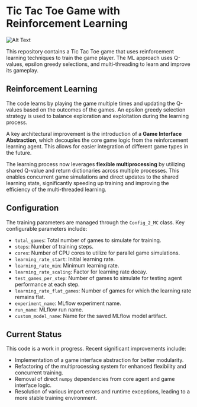 # Tic Tac Toe Game with Reinforcement Learning


![Alt Text](https://i.makeagif.com/media/4-24-2016/N2q-9R.gif)

This repository contains a Tic Tac Toe game that uses reinforcement learning techniques to train the game player. The ML approach uses Q-values, epsilon greedy selections, and multi-threading to learn and improve its gameplay.

## Reinforcement Learning

The code learns by playing the game multiple times and updating the Q-values based on the outcomes of the games. An epsilon greedy selection strategy is used to balance exploration and exploitation during the learning process.

A key architectural improvement is the introduction of a **Game Interface Abstraction**, which decouples the core game logic from the reinforcement learning agent. This allows for easier integration of different game types in the future.

The learning process now leverages **flexible multiprocessing** by utilizing shared Q-value and return dictionaries across multiple processes. This enables concurrent game simulations and direct updates to the shared learning state, significantly speeding up training and improving the efficiency of the multi-threaded learning.

## Configuration

The training parameters are managed through the `Config_2_MC` class. Key configurable parameters include:
- `total_games`: Total number of games to simulate for training.
- `steps`: Number of training steps.
- `cores`: Number of CPU cores to utilize for parallel game simulations.
- `learning_rate_start`: Initial learning rate.
- `learning_rate_min`: Minimum learning rate.
- `learning_rate_scaling`: Factor for learning rate decay.
- `test_games_per_step`: Number of games to simulate for testing agent performance at each step.
- `learning_rate_flat_games`: Number of games for which the learning rate remains flat.
- `experiment_name`: MLflow experiment name.
- `run_name`: MLflow run name.
- `custom_model_name`: Name for the saved MLflow model artifact.

## Current Status

This code is a work in progress. Recent significant improvements include:
- Implementation of a game interface abstraction for better modularity.
- Refactoring of the multiprocessing system for enhanced flexibility and concurrent training.
- Removal of direct `numpy` dependencies from core agent and game interface logic.
- Resolution of various import errors and runtime exceptions, leading to a more stable training environment.